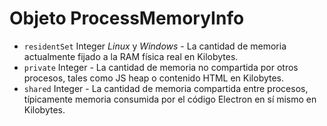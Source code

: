 # Objeto ProcessMemoryInfo

* `residentSet` Integer _Linux_ y _Windows_ - La cantidad de memoria actualmente fijado a la RAM física real en Kilobytes.
* `private` Integer - La cantidad de memoria no compartida por otros procesos, tales como JS heap o contenido HTML en Kilobytes.
* `shared` Integer - La cantidad de memoria compartida entre procesos, típicamente memoria consumida por el código Electron en sí mismo en Kilobytes.
